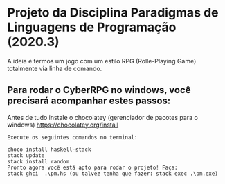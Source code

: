 # Projeto da Disciplina Paradigmas de Linguagens de Programação (2020.3)

A ideia é termos um jogo com um estilo RPG (Rolle-Playing Game) totalmente via linha de comando.





## Para rodar o CyberRPG no windows, você precisará acompanhar estes passos: 

Antes de tudo instale o chocolatey (gerenciador de pacotes para o windows) 
https://chocolatey.org/install 



```
Execute os seguintes comandos no terminal: 

choco install haskell-stack 
stack update
stack install random
Pronto agora você está apto para rodar o projeto! Faça: 
stack ghci  .\pm.hs (ou talvez tenha que fazer: stack exec .\pm.exe)
```

